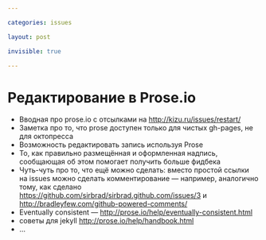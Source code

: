```yaml
---

categories: issues

layout: post

invisible: true

---
```


# Редактирование в Prose.io

- Вводная про prose.io с отсылками на http://kizu.ru/issues/restart/
- Заметка про то, что prose доступен только для чистых gh-pages, не для октопресса
- Возможность редактировать запись используя Prose
- То, как правильно размещённая и оформленная надпись, сообщающая об этом помогает получить больше фидбека
- Чуть-чуть про то, что ещё можно сделать: вместо простой ссылки на issues можно сделать комментирование — например, аналогично тому, как сделано https://github.com/sirbrad/sirbrad.github.com/issues/3 и http://bradleyfew.com/github-powered-comments/
- Eventually consistent — http://prose.io/help/eventually-consistent.html
- советы для jekyll http://prose.io/help/handbook.html
- …
